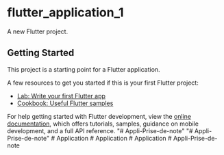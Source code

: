 # flutter_application_1

A new Flutter project.

## Getting Started

This project is a starting point for a Flutter application.

A few resources to get you started if this is your first Flutter project:

- [Lab: Write your first Flutter app](https://docs.flutter.dev/get-started/codelab)
- [Cookbook: Useful Flutter samples](https://docs.flutter.dev/cookbook)

For help getting started with Flutter development, view the
[online documentation](https://docs.flutter.dev/), which offers tutorials,
samples, guidance on mobile development, and a full API reference.
"# Appli-Prise-de-note" 
"# Appli-Prise-de-note" 
#   A p p l i c a t i o n  
 #   A p p l i c a t i o n  
 #   A p p l i c a t i o n  
 #   A p p l i - P r i s e - d e - n o t e  
 